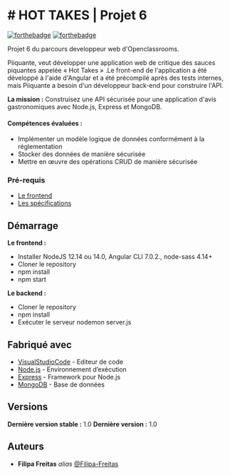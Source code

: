 # # HOT TAKES | Projet 6 

[![forthebadge](http://forthebadge.com/images/badges/built-with-love.svg)](http://forthebadge.com)  [![forthebadge](http://forthebadge.com/images/badges/powered-by-electricity.svg)](http://forthebadge.com)

Projet 6 du parcours developpeur web d'Openclassrooms.

Piiquante, veut développer une application web de critique des sauces piquantes appelée « Hot Takes » .Le front-end de l'application a été développé à l'aide d'Angular et a été précompilé après des tests internes, mais Piiquante a besoin d'un développeur back-end pour construire l'API.

**La mission :** Construisez une API sécurisée pour une application d'avis gastronomiques avec Node.js, Express et MongoDB.

#### Compétences évaluées :
- Implémenter un modèle logique de données conformément à la réglementation
- Stocker des données de manière sécurisée
- Mettre en œuvre des opérations CRUD de manière sécurisée

### Pré-requis

- [Le frontend](https://github.com/OpenClassrooms-Student-Center/Web-Developer-P6)
- [Les spécifications](https://s3.eu-west-1.amazonaws.com/course.oc-static.com/projects/DWJ_FR_P6/Requirements_DW_P6.pdf)

## Démarrage

**Le frontend :**
- Installer NodeJS 12.14 ou 14.0, Angular CLI 7.0.2., node-sass 4.14+
- Cloner le repository
- npm install
- npm start

**Le backend :**
- Cloner le repository
- npm install
- Exécuter le serveur nodemon server.js

## Fabriqué avec

* [VisualStudioCode](https://code.visualstudio.com/) - Editeur de code
* [Node.js](https://nodejs.org/en/) - Environnement d’exécution
* [Express](https://expressjs.com/) - Framework pour Node.js
* [MongoDB](https://www.mongodb.com/fr-fr) - Base de données
## Versions

**Dernière version stable :** 1.0
**Dernière version :** 1.0

## Auteurs

* **Filipa Freitas** _alias_ [@Filipa-Freitas](https://github.com/Filipa-Freitas)

